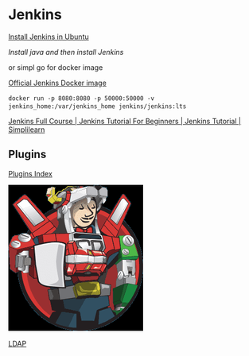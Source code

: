 #  Jenkins


[Install Jenkins in Ubuntu](https://www.jenkins.io/doc/book/installing/linux/#debianubuntu)

*Install java and then install Jenkins*

or simpl go for docker image

[Official Jenkins Docker image](https://github.com/jenkinsci/docker/blob/master/README.md)

    docker run -p 8080:8080 -p 50000:50000 -v jenkins_home:/var/jenkins_home jenkins/jenkins:lts

[Jenkins Full Course | Jenkins Tutorial For Beginners | Jenkins Tutorial | Simplilearn](https://youtu.be/FX322RVNGj4)


## Plugins

[Plugins Index](https://plugins.jenkins.io/)

![](2020-12-18-13-23-05.png)



[LDAP](https://plugins.jenkins.io/ldap/)

